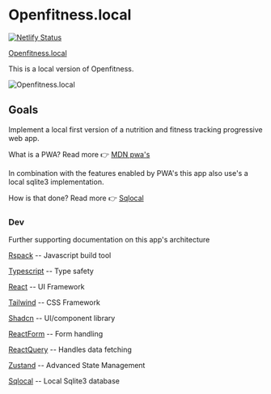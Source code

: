 # Openfitness.local

[![Netlify Status](https://api.netlify.com/api/v1/badges/a08daf35-3421-4cd8-869e-ca608ccb3528/deploy-status)](https://app.netlify.com/sites/openfitnesslocal/deploys)

[Openfitness.local](https://openfitnesslocal.netlify.app/)

This is a local version of Openfitness.

![Openfitness.local](openfitness.local2/openfitness.local.png)

## Goals

Implement a local first version of a nutrition and fitness tracking progressive web app.

What is a PWA? Read more 👉 [MDN pwa's](https://developer.mozilla.org/en-US/docs/Web/Progressive_web_apps)

In combination with the features enabled by PWA's this app also use's a local sqlite3 implementation.

How is that done? Read more 👉 [Sqlocal](https://sqlocal.dallashoffman.com/)

### Dev

Further supporting documentation on this app's architecture

[Rspack](https://rspack.dev/) -- Javascript build tool

[Typescript](https://www.typescriptlang.org/) -- Type safety

[React](https://reactjs.org/) -- UI Framework

[Tailwind](https://tailwindcss.com/docs/installation) -- CSS Framework

[Shadcn](https://ui.shadcn.com/) -- UI/component library

[ReactForm](https://tanstack.com/form/latest/docs/framework/react/quick-start) -- Form handling

[ReactQuery](https://tanstack.com/query/latest/docs/framework/react/quick-start) -- Handles data fetching

[Zustand](https://zustand.docs.pmnd.rs/getting-started/introduction#first-create-a-store) -- Advanced State Management

[Sqlocal](https://sqlocal.dallashoffman.com/) -- Local Sqlite3 database
